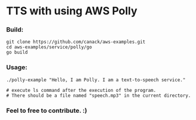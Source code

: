 # TTS with using AWS Polly

### Build:

```shell
git clone https://github.com/canack/aws-examples.git
cd aws-examples/service/polly/go
go build
```

### Usage:
```shell
./polly-example "Hello, I am Polly. I am a text-to-speech service."

# execute ls command after the execution of the program.
# There should be a file named "speech.mp3" in the current directory.
```

### Feel to free to contribute. :)